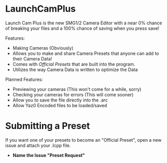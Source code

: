 # LaunchCamPlus
Launch Cam Plus is the new SMG1/2 Camera Editor with a near 0% chance of breaking your files and a 100% chance of saving when you press save!

Features:
- Making Cameras (Obviously)
- Allows you to make and share Camera Presets that anyone can add to their Camera Data!
- Comes with *Official Presets* that are built into the program.
- Utilizes the way Camera Data is written to optimize the Data

Planned Features:
- Previewing your cameras (This won't come for a while, sorry)
- Checking your cameras for errors (This will come sooner)
- Allow you to save the file directly into the .arc
- Allow Yaz0 Encoded files to be loaded/saved

# Submitting a Preset
If you want one of your presets to become an "Official Preset", open a new issue and attach your .lcpp file.
- **Name the Issue "Preset Request"**
